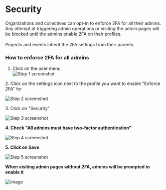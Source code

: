 # Security

Organizations and collectives can opt-in to enforce 2FA for all their admins. Any attempt at triggering admin operations or visiting the admin pages will be blocked until the admins enable 2FA on their profiles.\
\
Projects and events inherit the 2FA settings from their parents.

### How to enforce 2FA for all admins

1. Click on the user menu\
   &#x20;![Step 1 screenshot](https://images.tango.us/workflows/3eafa474-5eeb-4bdf-a489-8c97bbcced11/steps/14e65e46-07d0-4962-a3b6-762e887363ac/9b7e00f1-594c-499c-ac9f-daad1e8b12d4.png?crop=focalpoint\&fit=crop\&fp-x=0.9654\&fp-y=0.0363\&fp-z=2.9069\&w=1200\&mark-w=0.2\&mark-pad=0\&mark64=aHR0cHM6Ly9pbWFnZXMudGFuZ28udXMvc3RhdGljL21hZGUtd2l0aC10YW5nby13YXRlcm1hcmsucG5n\&ar=1920%3A909)

2\. Click on the settings icon next to the profile you want to enable "Enforce 2FA" for

![Step 2 screenshot](https://images.tango.us/workflows/3eafa474-5eeb-4bdf-a489-8c97bbcced11/steps/692dbfa6-083a-42c3-b6b8-70d6da2cf01e/6b6ef9f2-a93d-48d7-9b39-7906822ca94c.png?crop=focalpoint\&fit=crop\&fp-x=0.9628\&fp-y=0.2635\&fp-z=3.1377\&w=1200\&mark-w=0.2\&mark-pad=0\&mark64=aHR0cHM6Ly9pbWFnZXMudGFuZ28udXMvc3RhdGljL21hZGUtd2l0aC10YW5nby13YXRlcm1hcmsucG5n\&ar=1920%3A909)

3\. Click on "Security"

![Step 3 screenshot](https://images.tango.us/workflows/3eafa474-5eeb-4bdf-a489-8c97bbcced11/steps/f981e53b-bad7-431d-bc8d-1f8848f0e00a/196d3e8e-6cab-4efc-b804-f9f8a936b7d8.png?crop=focalpoint\&fit=crop\&fp-x=0.2255\&fp-y=0.8251\&fp-z=2.4000\&w=1200\&mark-w=0.2\&mark-pad=0\&mark64=aHR0cHM6Ly9pbWFnZXMudGFuZ28udXMvc3RhdGljL21hZGUtd2l0aC10YW5nby13YXRlcm1hcmsucG5n\&ar=1920%3A909)



**4. Check "All admins must have two-factor authentication"**

![Step 4 screenshot](https://images.tango.us/workflows/3eafa474-5eeb-4bdf-a489-8c97bbcced11/steps/99d39ad7-7a74-4ec6-a243-f6c14e109302/e8a9df42-94f8-4526-8506-be3273126181.png?crop=focalpoint\&fit=crop\&fp-x=0.5118\&fp-y=0.2840\&fp-z=2.2045\&w=1200\&mark-w=0.2\&mark-pad=0\&mark64=aHR0cHM6Ly9pbWFnZXMudGFuZ28udXMvc3RhdGljL21hZGUtd2l0aC10YW5nby13YXRlcm1hcmsucG5n\&ar=1920%3A909)

**5. Click on Save**

![Step 5 screenshot](https://images.tango.us/workflows/3eafa474-5eeb-4bdf-a489-8c97bbcced11/steps/c197f758-10fb-4899-b6ca-a0cddc87f22a/674288b2-1376-4393-913e-2d23f82bd5ff.png?crop=focalpoint\&fit=crop\&fp-x=0.3349\&fp-y=0.5176\&fp-z=2.8402\&w=1200\&mark-w=0.2\&mark-pad=0\&mark64=aHR0cHM6Ly9pbWFnZXMudGFuZ28udXMvc3RhdGljL21hZGUtd2l0aC10YW5nby13YXRlcm1hcmsucG5n\&ar=1920%3A909)



**When visiting admin pages without 2FA, admins will be prompted to enable it**

![image](https://user-images.githubusercontent.com/1556356/202162859-7e9cf92e-cb93-49fe-975d-701e7c0b76e6.png)
